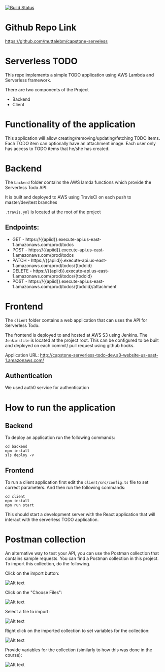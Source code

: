 [![Build Status](https://travis-ci.org/muttalebm/capstone-serveless.svg?branch=master)](https://travis-ci.org/muttalebm/capstone-serveless)
# Github Repo Link
https://github.com/muttalebm/capstone-serveless
# Serverless TODO

This repo implements a simple TODO application using AWS Lambda and Serverless framework.

There are two components of the Project
 - Backend 
 - Client 

# Functionality of the application

This application will allow creating/removing/updating/fetching TODO items. Each TODO item can optionally have an attachment image. Each user only has access to TODO items that he/she has created.

# Backend
The `backend` folder contains the AWS lamda functions which provide the Serverless Todo API. 

It is built and deployed to AWS using TravisCI on each push to master/dev/test branches

`.travis.yml` is located at the root of the project

## Endpoints:
  * GET - https://{{apiid}}.execute-api.us-east-1.amazonaws.com/prod/todos
  * POST - https://{{apiid}}.execute-api.us-east-1.amazonaws.com/prod/todos
  * PATCH - https://{{apiid}}.execute-api.us-east-1.amazonaws.com/prod/todos/{todoId}
  * DELETE - https://{{apiid}}.execute-api.us-east-1.amazonaws.com/prod/todos/{todoId}
  * POST - https://{{apiid}}.execute-api.us-east-1.amazonaws.com/prod/todos/{todoId}/attachment

# Frontend

The `client` folder contains a web application that can uses the API for Serverless Todo.

The frontend is deployed to and hosted at AWS S3 using Jenkins.
The `Jenkinsfile` is located at the project root. 
This can be configured to be built and deployed on each commit/ pull request using github hooks.

Application URL: http://capstone-serverless-todo-dev.s3-website-us-east-1.amazonaws.com/

## Authentication

We used auth0 service for authentication



# How to run the application

## Backend

To deploy an application run the following commands:

```
cd backend
npm install
sls deploy -v
```

## Frontend

To run a client application first edit the `client/src/config.ts` file to set correct parameters. And then run the following commands:

```
cd client
npm install
npm run start
```

This should start a development server with the React application that will interact with the serverless TODO application.

# Postman collection

An alternative way to test your API, you can use the Postman collection that contains sample requests. You can find a Postman collection in this project. To import this collection, do the following.

Click on the import button:

![Alt text](images/import-collection-1.png?raw=true "Image 1")


Click on the "Choose Files":

![Alt text](images/import-collection-2.png?raw=true "Image 2")


Select a file to import:

![Alt text](images/import-collection-3.png?raw=true "Image 3")


Right click on the imported collection to set variables for the collection:

![Alt text](images/import-collection-4.png?raw=true "Image 4")

Provide variables for the collection (similarly to how this was done in the course):

![Alt text](images/import-collection-5.png?raw=true "Image 5")
